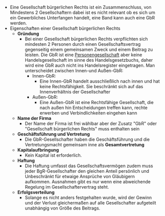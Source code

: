 - Eine Gesellschaft bürgerlichen Rechts ist ein Zusammenschluss, von Mindestens 2 Gesellschaftern dabei ist es nicht relevant ob es sich um ein Gewerbliches Unterfangen handelt, eine Band kann auch eine GbR werden.
- Eigenschaften einer Gesellschaft bürgerlichen Rechts
	- **Gründung**
		- Bei einer Gesellschaft bürgerlichen Rechts verpflichten sich mindesten 2 Personen durch einen Gesellschaftsvertrag gegenseitig einem gemeinsamen Zweck und einem Beitrag zu leisten. Die GbR ist eine [Personengesellschaft]([[Personengesellschaften]]) aber keine Handelsgesellschaft im sinne des Handelsgesetzbuchs, daher wird eine GbR auch nicht ins Handelsregister eingetragen. 
		  Man unterscheidet zwischen Innen-und Außen-GbR:
			- Innen-GbR:
				- Eine Innen-GbR handelt ausschließlich nach innen und hat keine Rechtsfähigkeit.
				  Sie beschränkt sich auf das Innenverhältnis der Gesellschafter
			- Außen-GbR:
				- Eine Außen-GbR ist eine Rechtsfähige Gesellschaft, die nach außen hin Entscheidungen treffen kann, rechte erwerben und Verbindlichkeiten eingehen kann
	- **Name der Firma**
		- Der Name der Firma ist frei wählbar aber der Zusatz "GbR" oder "Gesellschaft bürgerlichen Rechts" muss enthalten sein
	- **Geschäftsführung und Vertretung**
		- Die GbR-Gesellschafter haben die Geschäftsführung und die Vertretungsmacht gemeinsam inne als **Gesamtvertretung**
	- **Kapitalaufbringung**
		- Kein Kapital ist erforderlich.
	- **Haftung**
		- Die Haftung umfasst das Gesellschaftsvermögen zudem muss jeder BgR-Gesellschafter den gleichen Anteil persönlich und Unbeschränkt für etwaige Ansprüche von Gläubigern aufkommen. Ausnahmen gibt es nur wenn eine abweichende Regelung im Gesellschaftervertrag steht.
	- **Erfolgsverteilung**
		- Solange es nicht anders festgehalten wurde, wird der Gewinn und der Verlust gleichermaßen auf alle Gesellschafter aufgeteilt unabhängig von Größe des Beitrags.